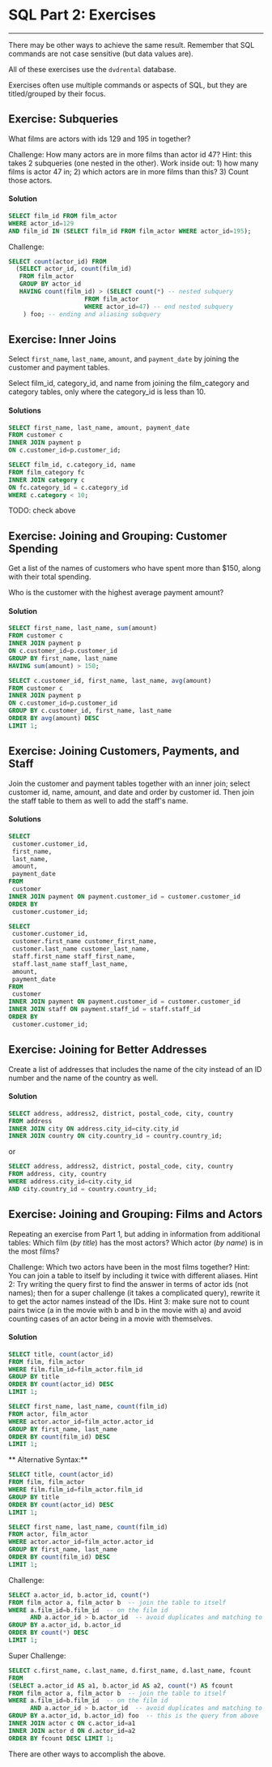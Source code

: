 # SQL Part 2: Exercises
----

There may be other ways to achieve the same result.  Remember that SQL commands are not case sensitive (but data values are).

All of these exercises use the `dvdrental` database.  

Exercises often use multiple commands or aspects of SQL, but they are titled/grouped by their focus.


## Exercise: Subqueries

What films are actors with ids 129 and 195 in together?

Challenge: How many actors are in more films than actor id 47?  Hint: this takes 2 subqueries (one nested in the other).  Work inside out: 1) how many films is actor 47 in; 2) which actors are in more films than this? 3) Count those actors.



#### Solution

```sql
SELECT film_id FROM film_actor
WHERE actor_id=129
AND film_id IN (SELECT film_id FROM film_actor WHERE actor_id=195);
```

Challenge: 

```sql
SELECT count(actor_id) FROM
  (SELECT actor_id, count(film_id)
   FROM film_actor
   GROUP BY actor_id
   HAVING count(film_id) > (SELECT count(*) -- nested subquery
   		 			 FROM film_actor 
   		 			 WHERE actor_id=47) -- end nested subquery
   	) foo; -- ending and aliasing subquery
```


## Exercise: Inner Joins

Select `first_name`, `last_name`, `amount`, and `payment_date` by joining the customer and payment tables.  


Select film\_id, category\_id, and name from joining the film\_category and category tables, only where the category\_id is less than 10.


#### Solutions


```sql
SELECT first_name, last_name, amount, payment_date
FROM customer c 
INNER JOIN payment p
ON c.customer_id=p.customer_id;
```

```sql
SELECT film_id, c.category_id, name
FROM film_category fc
INNER JOIN category c
ON fc.category_id = c.category_id
WHERE c.category < 10;
```

TODO: check above



## Exercise: Joining and Grouping: Customer Spending

Get a list of the names of customers who have spent more than $150, along with their total spending.

Who is the customer with the highest average payment amount?


#### Solution

```sql
SELECT first_name, last_name, sum(amount)
FROM customer c 
INNER JOIN payment p
ON c.customer_id=p.customer_id
GROUP BY first_name, last_name
HAVING sum(amount) > 150;
```

```sql
SELECT c.customer_id, first_name, last_name, avg(amount)
FROM customer c 
INNER JOIN payment p
ON c.customer_id=p.customer_id
GROUP BY c.customer_id, first_name, last_name
ORDER BY avg(amount) DESC 
LIMIT 1;
```






## Exercise: Joining Customers, Payments, and Staff



Join the customer and payment tables together with an inner join; select customer id, name, amount, and date and order by customer id.  Then join the staff table to them as well to add the staff's name.  

#### Solutions

```sql
SELECT
 customer.customer_id,
 first_name,
 last_name,
 amount,
 payment_date
FROM
 customer
INNER JOIN payment ON payment.customer_id = customer.customer_id
ORDER BY
 customer.customer_id;
```

```sql
SELECT
 customer.customer_id,
 customer.first_name customer_first_name,
 customer.last_name customer_last_name,
 staff.first_name staff_first_name,
 staff.last_name staff_last_name,
 amount,
 payment_date
FROM
 customer
INNER JOIN payment ON payment.customer_id = customer.customer_id
INNER JOIN staff ON payment.staff_id = staff.staff_id
ORDER BY
 customer.customer_id;
```

## Exercise: Joining for Better Addresses

Create a list of addresses that includes the name of the city instead of an ID number and the name of the country as well.   


#### Solution


```sql
SELECT address, address2, district, postal_code, city, country 
FROM address
INNER JOIN city ON address.city_id=city.city_id
INNER JOIN country ON city.country_id = country.country_id;
```

or

```sql
SELECT address, address2, district, postal_code, city, country 
FROM address, city, country
WHERE address.city_id=city.city_id 
AND city.country_id = country.country_id;
```




## Exercise: Joining and Grouping: Films and Actors

Repeating an exercise from Part 1, but adding in information from additional tables:  Which film (_by title_) has the most actors?  Which actor (_by name_) is in the most films?

Challenge: Which two actors have been in the most films together?  Hint: You can join a table to itself by including it twice with different aliases.  Hint 2: Try writing the query first to find the answer in terms of actor ids (not names); then for a super challenge (it takes a complicated query), rewrite it to get the actor names instead of the IDs.  Hint 3: make sure not to count pairs twice (a in the movie with b and b in the movie with a) and avoid counting cases of an actor being in a movie with themselves.


#### Solution


```sql
SELECT title, count(actor_id) 
FROM film, film_actor
WHERE film.film_id=film_actor.film_id
GROUP BY title
ORDER BY count(actor_id) DESC 
LIMIT 1;
```

```sql
SELECT first_name, last_name, count(film_id) 
FROM actor, film_actor
WHERE actor.actor_id=film_actor.actor_id
GROUP BY first_name, last_name
ORDER BY count(film_id) DESC 
LIMIT 1;
```

** Alternative Syntax:**

```sql
SELECT title, count(actor_id) 
FROM film, film_actor
WHERE film.film_id=film_actor.film_id
GROUP BY title
ORDER BY count(actor_id) DESC 
LIMIT 1;
```

```sql
SELECT first_name, last_name, count(film_id) 
FROM actor, film_actor
WHERE actor.actor_id=film_actor.actor_id
GROUP BY first_name, last_name
ORDER BY count(film_id) DESC 
LIMIT 1;
```

Challenge:

```sql
SELECT a.actor_id, b.actor_id, count(*)
FROM film_actor a, film_actor b  -- join the table to itself
WHERE a.film_id=b.film_id  -- on the film id
      AND a.actor_id > b.actor_id  -- avoid duplicates and matching to the same actor
GROUP BY a.actor_id, b.actor_id
ORDER BY count(*) DESC 
LIMIT 1;
```

Super Challenge:

```sql
SELECT c.first_name, c.last_name, d.first_name, d.last_name, fcount
FROM
(SELECT a.actor_id AS a1, b.actor_id AS a2, count(*) AS fcount
FROM film_actor a, film_actor b  -- join the table to itself
WHERE a.film_id=b.film_id  -- on the film id
      AND a.actor_id > b.actor_id  -- avoid duplicates and matching to the same actor
GROUP BY a.actor_id, b.actor_id) foo  -- this is the query from above
INNER JOIN actor c ON c.actor_id=a1
INNER JOIN actor d ON d.actor_id=a2
ORDER BY fcount DESC LIMIT 1;
```

There are other ways to accomplish the above.




